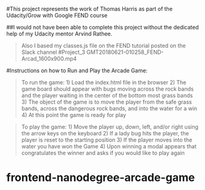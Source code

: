 #This project represents the work of Thomas Harris as part of the Udacity/Grow with Google FEND course

##I would not have been able to complete this project without the dedicated help of my Udacity mentor Arvind Rathee.

>Also I based my classes.js file on the FEND tutorial posted on the Slack channel #Project_3 GMT20180621-010258_FEND-Arcad_1600x900.mp4

#Instructions on how to Run and Play the Arcade Game:
  >To run the game:
    1) Load the index.html file in the browser
    2) The game board should appear with bugs moving across the rock bands and the player waiting in the center of the bottom most grass bands
    3) The object of the game is to move the player from the safe grass bands, across the dangerous rock bands, and into the water for a win
    4) At this point the game is ready for play

  >To play the game:
    1) Move the player up, down, left, and/or right using the arrow keys on the keyboard
    2) If a lady bug hits the player, the player is reset to the starting position
    3) If the player moves into the water you have won the Game
    4) Upon winning a modal appears that congratulates the winner and asks if you would like to play again


frontend-nanodegree-arcade-game
===============================
